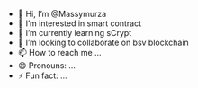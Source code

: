 - 👋 Hi, I’m @Massymurza
- 👀 I’m interested in smart contract
- 🌱 I’m currently learning sCrypt
- 💞️ I’m looking to collaborate on bsv blockchain
- 📫 How to reach me ...
- 😄 Pronouns: ...
- ⚡ Fun fact: ...

<!---
Massymurza/Massymurza is a ✨ special ✨ repository because its `README.md` (this file) appears on your GitHub profile.
You can click the Preview link to take a look at your changes.
--->
